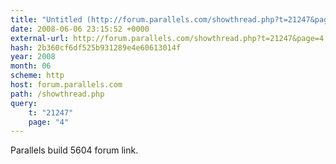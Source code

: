 ```yaml
---
title: "Untitled (http://forum.parallels.com/showthread.php?t=21247&page=4)"
date: 2008-06-06 23:15:52 +0000
external-url: http://forum.parallels.com/showthread.php?t=21247&page=4
hash: 2b360cf6df525b931289e4e60613014f
year: 2008
month: 06
scheme: http
host: forum.parallels.com
path: /showthread.php
query:
    t: "21247"
    page: "4"
---
```


Parallels build 5604 forum link. 
